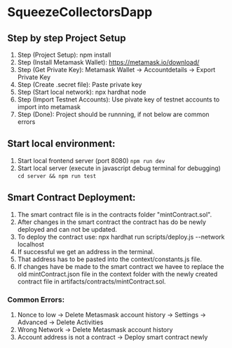 # SqueezeCollectorsDapp

## Step by step Project Setup

1. Step (Project Setup): npm install
2. Step (Install Metamask Wallet): https://metamask.io/download/
3. Step (Get Private Key): Metamask Wallet -> Accountdetails -> Export Private Key
4. Step (Create .secret file): Paste private key
5. Step (Start local network): npx hardhat node
6. Step (Import Testnet Accounts): Use pivate key of testnet accounts to import into metamask
7. Step (Done): Project should be runnning, if not below are common errors

## Start local environment:

1. Start local frontend server (port 8080)
   `npm run dev`
2. Start local server (execute in javascript debug terminal for debugging)
   `cd server && npm run test`

## Smart Contract Deployment:

1. The smart contract file is in the contracts folder "mintContract.sol".
2. After changes in the smart contract the contract has do be newly deployed and can not be updated.
3. To deploy the contract use:
   npx hardhat run scripts/deploy.js --network localhost
4. If successful we get an address in the terminal.
5. That address has to be pasted into the context/constants.js file.
6. If changes have be made to the smart contract we havee to replace the old mintContract.json file in the context folder with the newly created contract file in artifacts/contracts/mintContract.sol.

### Common Errors:

1. Nonce to low -> Delete Metasmask account history -> Settings -> Advanced -> Delete Activities
2. Wrong Network -> Delete Metasmask account history
3. Account address is not a contract -> Deploy smart contract newly
